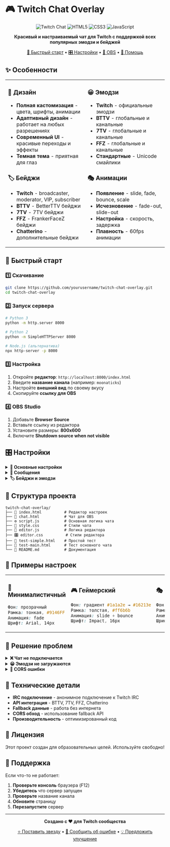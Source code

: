 # 🎮 Twitch Chat Overlay

<div align="center">

![Twitch Chat](https://img.shields.io/badge/Twitch-Chat-9146FF?style=for-the-badge&logo=twitch&logoColor=white)
![HTML5](https://img.shields.io/badge/HTML5-E34F26?style=for-the-badge&logo=html5&logoColor=white)
![CSS3](https://img.shields.io/badge/CSS3-1572B6?style=for-the-badge&logo=css3&logoColor=white)
![JavaScript](https://img.shields.io/badge/JavaScript-F7DF1E?style=for-the-badge&logo=javascript&logoColor=black)

**Красивый и настраиваемый чат для Twitch с поддержкой всех популярных эмодзи и бейджей**

[🚀 Быстрый старт](#-быстрый-старт) • [🎛️ Настройки](#️-настройки) • [🔧 OBS](#-использование-в-obs) • [🐛 Помощь](#-решение-проблем)

</div>

## ✨ Особенности

<table>
<tr>
<td width="50%">

### 🎨 Дизайн
- **Полная кастомизация** - цвета, шрифты, анимации
- **Адаптивный дизайн** - работает на любых разрешениях
- **Современный UI** - красивые переходы и эффекты
- **Темная тема** - приятная для глаз

### 🏷️ Бейджи
- **Twitch** - broadcaster, moderator, VIP, subscriber
- **BTTV** - BetterTTV бейджи
- **7TV** - 7TV бейджи
- **FFZ** - FrankerFaceZ бейджи
- **Chatterino** - дополнительные бейджи

</td>
<td width="50%">

### 😀 Эмодзи
- **Twitch** - официальные эмодзи
- **BTTV** - глобальные и канальные
- **7TV** - глобальные и канальные
- **FFZ** - глобальные и канальные
- **Стандартные** - Unicode смайлики

### 🎭 Анимации
- **Появление** - slide, fade, bounce, scale
- **Исчезновение** - fade-out, slide-out
- **Настройка** - скорость, задержка
- **Плавность** - 60fps анимации

</td>
</tr>
</table>

## 🚀 Быстрый старт

### 1️⃣ Скачивание
```bash
git clone https://github.com/yourusername/twitch-chat-overlay.git
cd twitch-chat-overlay
```

### 2️⃣ Запуск сервера
```bash
# Python 3
python -m http.server 8000

# Python 2
python -m SimpleHTTPServer 8000

# Node.js (альтернатива)
npx http-server -p 8000
```

### 3️⃣ Настройка
1. Откройте **редактор**: `http://localhost:8000/index.html`
2. Введите **название канала** (например: `moonaticks`)
3. Настройте **внешний вид** по своему вкусу
4. Скопируйте **ссылку для OBS**

### 4️⃣ OBS Studio
1. Добавьте **Browser Source**
2. Вставьте ссылку из редактора
3. Установите размеры: **800x600**
4. Включите **Shutdown source when not visible**

## 🎛️ Настройки

<details>
<summary><b>🎨 Основные настройки</b></summary>

- **Канал** - название Twitch канала
- **Размеры** - ширина и высота чата
- **Рамка** - цвет, толщина, скругление
- **Фон** - цвет, градиент или изображение
- **Прозрачность** - настройка прозрачности фона

</details>

<details>
<summary><b>💬 Сообщения</b></summary>

- **Шрифт** - семейство, размер, цвет, вес
- **Анимации** - появление и исчезновение
- **Выравнивание** - по левому краю, центру, правому
- **Фон сообщений** - цвет или изображение
- **Отступы** - настройка расстояний

</details>

<details>
<summary><b>🏷️ Бейджи и эмодзи</b></summary>

- **Twitch эмодзи** - автоматически загружаются
- **BTTV** - глобальные и канальные эмодзи
- **7TV** - глобальные и канальные эмодзи
- **FFZ** - глобальные и канальные эмодзи
- **Бейджи** - все типы пользователей
- **Размеры** - настройка размеров эмодзи

</details>

## 📁 Структура проекта

```
twitch-chat-overlay/
├── 📄 index.html          # Редактор настроек
├── 💬 chat.html           # Чат для OBS
├── ⚙️ script.js           # Основная логика чата
├── 🎨 style.css           # Стили чата
├── 🔧 editor.js           # Логика редактора
├── 🎛️ editor.css          # Стили редактора
├── 🧪 test-simple.html    # Простой тест
├── 🧪 test-main.html      # Тест основного чата
└── 📖 README.md           # Документация
```

## 🎨 Примеры настроек

<table>
<tr>
<td width="33%">

### 🌙 Минималистичный
```css
Фон: прозрачный
Рамка: тонкая, #9146FF
Анимация: fade
Шрифт: Arial, 14px
```

</td>
<td width="33%">

### 🎮 Геймерский
```css
Фон: градиент #1a1a2e → #16213e
Рамка: толстая, #ff6b6b
Анимация: slide + bounce
Шрифт: Impact, 16px
```

</td>
<td width="33%">

### 🎭 Стримерский
```css
Фон: изображение + прозрачность
Рамка: средняя, брендовый цвет
Анимация: scale + elastic
Шрифт: кастомный, 15px
```

</td>
</tr>
</table>

## 🐛 Решение проблем

<details>
<summary><b>❌ Чат не подключается</b></summary>

**Проблема**: Сообщения не появляются
**Решение**:
1. Проверьте название канала (без пробелов)
2. Убедитесь что канал онлайн
3. Обновите страницу (F5)
4. Проверьте консоль браузера (F12)

</details>

<details>
<summary><b>😀 Эмодзи не загружаются</b></summary>

**Проблема**: Эмодзи отображаются как текст
**Решение**:
1. Это нормально для новых каналов
2. Используются fallback данные
3. Проверьте интернет соединение
4. Подождите несколько секунд

</details>

<details>
<summary><b>🚫 CORS ошибки</b></summary>

**Проблема**: Ошибки в консоли браузера
**Решение**:
1. Используйте локальный сервер
2. Не открывайте файлы напрямую
3. Запустите `python -m http.server 8000`
4. Откройте через `http://localhost:8000`

</details>

## 🔧 Технические детали

- **IRC подключение** - анонимное подключение к Twitch IRC
- **API интеграция** - BTTV, 7TV, FFZ, Chatterino
- **Fallback данные** - работа без интернета
- **CORS обход** - использование fallback API
- **Производительность** - оптимизированный код

## 📝 Лицензия

Этот проект создан для образовательных целей. Используйте свободно!

## 🤝 Поддержка

Если что-то не работает:

1. **Проверьте консоль** браузера (F12)
2. **Убедитесь** что сервер запущен
3. **Проверьте** название канала
4. **Обновите** страницу
5. **Перезапустите** сервер

---

<div align="center">

**Создано с ❤️ для Twitch сообщества**

[⭐ Поставить звезду](https://github.com/yourusername/twitch-chat-overlay) • [🐛 Сообщить об ошибке](https://github.com/yourusername/twitch-chat-overlay/issues) • [💡 Предложить улучшение](https://github.com/yourusername/twitch-chat-overlay/issues)

</div>